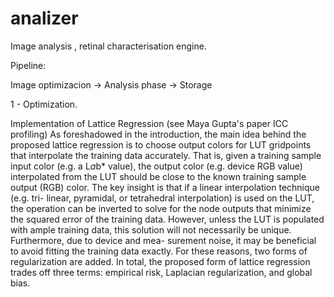 # analizer
Image analysis , retinal characterisation engine.

Pipeline:

Image optimizacion -> Analysis phase -> Storage


1 - Optimization.

Implementation of Lattice Regression (see Maya Gupta's paper ICC profiling)
As foreshadowed in the introduction, the main idea behind the proposed lattice regression is to choose output colors for LUT gridpoints that interpolate the training data accurately. That is, given a training sample input color (e.g. a L*a*b* value), the output color (e.g. device RGB value) interpolated from the LUT should be close to the known training sample output (RGB) color. The key insight is that if a linear interpolation technique (e.g. tri- linear, pyramidal, or tetrahedral interpolation) is used on the LUT, the operation can be inverted to solve for the node outputs that minimize the squared error of the training data. However, unless the LUT is populated with ample training data, this solution will not necessarily be unique. Furthermore, due to device and mea- surement noise, it may be beneficial to avoid fitting the training data exactly. For these reasons, two forms of regularization are added. In total, the proposed form of lattice regression trades off three terms: empirical risk, Laplacian regularization, and global bias. 
